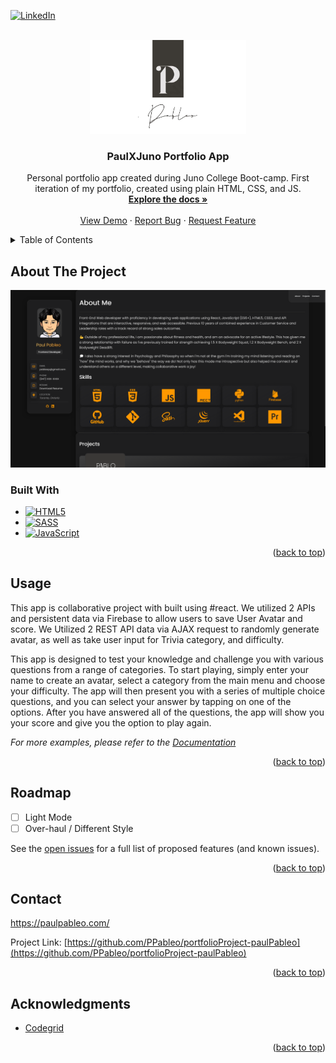 
<a name="readme-top"></a>
<!--
*** Thanks for checking out the Best-README-Template. If you have a suggestion
*** that would make this better, please fork the repo and create a pull request
*** or simply open an issue with the tag "enhancement".
*** Don't forget to give the project a star!
*** Thanks again! Now go create something AMAZING! :D
-->

[![LinkedIn][linkedin-shield]][linkedin-url]

<!-- PROJECT LOGO -->
<br />
<div align="center">
  <a href="https://github.com/PPableo/portfolioProject-paulPableo">
    <img src="images/logo.png" alt="Logo" width="250" height="150">
  </a>

<h3 align="center">PaulXJuno Portfolio App </h3>

  <p align="center">
Personal portfolio app created during Juno College Boot-camp. First iteration of my portfolio, created using plain HTML, CSS, and JS.   
    <br />
    <a href="https://github.com/PPableo/portfolioProject-paulPableo"><strong>Explore the docs »</strong></a>
    <br />
    <br />
    <a href="https://paulpableo.com/">View Demo</a>
    ·
    <a href="https://github.com/PPableo/portfolioProject-paulPableo/issues">Report Bug</a>
    ·
    <a href="https://github.com/PPableo/portfolioProject-paulPableo/issues">Request Feature</a>
  </p>
</div>


<!-- TABLE OF CONTENTS -->
<details>
  <summary>Table of Contents</summary>
  <ol>
    <li>
      <a href="#about-the-project">About The Project</a>
      <ul>
        <li><a href="#built-with">Built With</a></li>
      </ul>
    </li>
    <li><a href="#usage">Usage</a></li>
    <li><a href="#roadmap">Roadmap</a></li>
    <li><a href="#contact">Contact</a></li>
    <li><a href="#acknowledgments">Acknowledgments</a></li>
  </ol>
</details>


<!-- ABOUT THE PROJECT -->
## About The Project

[![Product Name Screen Shot][product-screenshot]](https://paulpableo.com/)

### Built With

* [![HTML5][HTML5.js]][HTML-url]
* [![SASS][SASS.js]][SASS-url]
* [![JavaScript][JavaScript.js]][JavaScript-url]

<p align="right">(<a href="#readme-top">back to top</a>)</p>

<!-- USAGE EXAMPLES -->
## Usage

This app is collaborative project with built using #react. We utilized 2 APIs and persistent data via Firebase to allow users to save User Avatar and score. We Utilized 2 REST API data via AJAX request to randomly generate avatar, as well as take user input for Trivia category, and difficulty.

This app is designed to test your knowledge and challenge you with various questions from a range of categories. To start playing, simply enter your name to create an avatar, select a category from the main menu and choose your difficulty. The app will then present you with a series of multiple choice questions, and you can select your answer by tapping on one of the options. After you have answered all of the questions, the app will show you your score and give you the option to play again.
 
_For more examples, please refer to the [Documentation](https://example.com)_

<p align="right">(<a href="#readme-top">back to top</a>)</p>

<!-- ROADMAP -->
## Roadmap

- [ ] Light Mode
- [ ] Over-haul / Different Style

See the [open issues](https://github.com/PPableo/portfolioProject-paulPableo/issues) for a full list of proposed features (and known issues).

<p align="right">(<a href="#readme-top">back to top</a>)</p>

<!-- CONTACT -->
## Contact

https://paulpableo.com/

Project Link: [https://github.com/PPableo/portfolioProject-paulPableo](https://github.com/PPableo/portfolioProject-paulPableo)

<p align="right">(<a href="#readme-top">back to top</a>)</p>



<!-- ACKNOWLEDGMENTS -->
## Acknowledgments

* [Codegrid](https://github.com/codegridweb)

<p align="right">(<a href="#readme-top">back to top</a>)</p>



<!-- MARKDOWN LINKS & IMAGES -->
<!-- https://www.markdownguide.org/basic-syntax/#reference-style-links -->
[contributors-shield]: https://img.shields.io/github/contributors/github_username/portfolioProject-paulPableo.svg?style=for-the-badge
[contributors-url]: https://github.com/PPableo/portfolioProject-paulPableo/graphs/contributors
[issues-shield]: https://img.shields.io/github/issues/PPableo/portfolioProject-paulPableo.svg?style=for-the-badge
[issues-url]: https://github.com/PPableo/portfolioProject-paulPableo/issues
[linkedin-shield]: https://img.shields.io/badge/-LinkedIn-black.svg?style=for-the-badge&logo=linkedin&colorB=555
[linkedin-url]: https://linkedin.com/in/paulpableo
[product-screenshot]: images/screenshot.png
[HTML5.js]: https://img.shields.io/badge/HTML-E34F26?style=for-the-badge&logo=html5&logoColor=white
[HTML-url]: https://developer.mozilla.org/en-US/docs/Glossary/HTML5/
[JavaScript.js]: https://img.shields.io/badge/JavaScript-F7DF1E?style=for-the-badge&logo=JavaScript&logoColor=white
[JavaScript-url]: https://www.javascript.com/
[SASS.js]: https://img.shields.io/badge/SASS-CC6699?style=for-the-badge&logo=SASS&logoColor=white
[SASS-url]: https://sass-lang.com/
